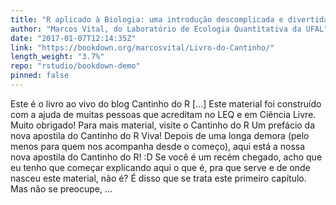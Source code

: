 ```yaml
---
title: "R aplicado à Biologia: uma introdução descomplicada e divertida!"
author: "Marcos Vital, do Laboratório de Ecologia Quantitativa da UFAL"
date: "2017-01-07T12:14:35Z"
link: "https://bookdown.org/marcosvital/Livro-do-Cantinho/"
length_weight: "3.7%"
repo: "rstudio/bookdown-demo"
pinned: false
---
```


Este é o livro ao vivo do blog Cantinho do R [...] Este material foi construído com a ajuda de muitas pessoas que acreditam no LEQ e em Ciência Livre. Muito obrigado! Para mais material, visite o Cantinho do R Um prefácio da nova apostila do Cantinho do R Viva! Depois de uma longa demora (pelo menos para quem nos acompanha desde o começo), aqui está a nossa nova apostila do Cantinho do R! :D Se você é um recém chegado, acho que eu tenho que começar explicando aqui o que é, pra que serve e de onde nasceu este material, não é? É disso que se trata este primeiro capítulo. Mas não se preocupe, ...
